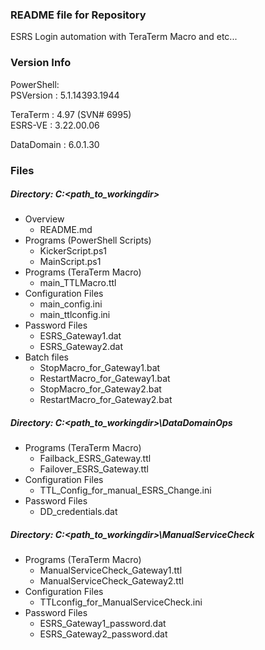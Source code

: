 ### README file for Repository
ESRS Login automation with TeraTerm Macro and etc...

### Version Info
PowerShell:  
  PSVersion : 5.1.14393.1944  

TeraTerm : 4.97 (SVN# 6995)  
ESRS-VE : 3.22.00.06  

DataDomain : 6.0.1.30

### Files
##### Directory: C:\<path_to_workingdir>
  - Overview
    - README.md
  - Programs (PowerShell Scripts)
    - KickerScript.ps1
    - MainScript.ps1
  - Programs (TeraTerm Macro)
    - main_TTLMacro.ttl
  - Configuration Files
    - main_config.ini
    - main_ttlconfig.ini
  - Password Files
    - ESRS_Gateway1.dat
    - ESRS_Gateway2.dat
  - Batch files
    - StopMacro_for_Gateway1.bat
    - RestartMacro_for_Gateway1.bat
    - StopMacro_for_Gateway2.bat
    - RestartMacro_for_Gateway2.bat

##### Directory: C:\<path_to_workingdir>\DataDomainOps
  - Programs (TeraTerm Macro)
    - Failback_ESRS_Gateway.ttl
    - Failover_ESRS_Gateway.ttl
  - Configuration Files
    - TTL_Config_for_manual_ESRS_Change.ini
  - Password Files
    - DD_credentials.dat

##### Directory: C:\<path_to_workingdir>\ManualServiceCheck
  - Programs (TeraTerm Macro)
    - ManualServiceCheck_Gateway1.ttl
    - ManualServiceCheck_Gateway2.ttl
  - Configuration Files
    - TTLconfig_for_ManualServiceCheck.ini
  - Password Files
    - ESRS_Gateway1_password.dat
    - ESRS_Gateway2_password.dat
